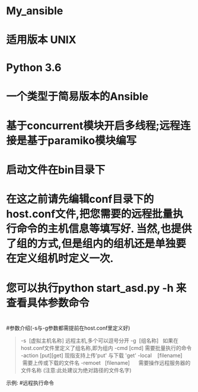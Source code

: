 # My_ansible
# 适用版本 UNIX
# Python 3.6
# 一个类型于简易版本的Ansible
# 基于concurrent模块开启多线程;远程连接是基于paramiko模块编写
# 启动文件在bin目录下
# 在这之前请先编辑conf目录下的host.conf文件,把您需要的远程批量执行命令的主机信息等填写好. 当然,也提供了组的方式,但是组内的组机还是单独要在定义组机时定义一次.
# 您可以执行python start_asd.py -h 来查看具体参数命令
#
#参数介绍(-s与-g参数都需提前在host.conf里定义好)

> -s  [虚拟主机名称]          远程主机,多个可以逗号分开
> -g  [组名称]               如果在host.conf文件里定义了组名称,即为组内
> -cmd       [cmd]             需要批量执行的命令
> -action   [put][get]      现指支持上传'put' 与下载 'get' 
> -local    [filename]      需要上传或下载的文件名
> -remoet   [filename]      需要操作远程服务器的文件名称  (注意:此处建议为绝对路径的文件名字)

示例:
#远程执行命令


